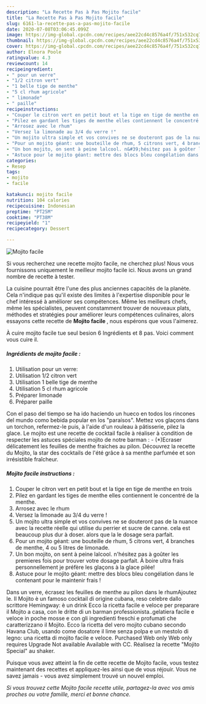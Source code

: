 ```yaml
---
description: "La Recette Pas à Pas Mojito facile"
title: "La Recette Pas à Pas Mojito facile"
slug: 6161-la-recette-pas-a-pas-mojito-facile
date: 2020-07-08T03:06:45.099Z
image: https://img-global.cpcdn.com/recipes/aee22cd4c8576a4f/751x532cq70/mojito-facile-photo-principale-de-la-recette.jpg
thumbnail: https://img-global.cpcdn.com/recipes/aee22cd4c8576a4f/751x532cq70/mojito-facile-photo-principale-de-la-recette.jpg
cover: https://img-global.cpcdn.com/recipes/aee22cd4c8576a4f/751x532cq70/mojito-facile-photo-principale-de-la-recette.jpg
author: Elnora Poole
ratingvalue: 4.3
reviewcount: 14
recipeingredient:
- " pour un verre"
- "1/2 citron vert"
- "1 belle tige de menthe"
- "5 cl rhum agricole"
- " limonade"
- " paille"
recipeinstructions:
- "Couper le citron vert en petit bout et la tige en tige de menthe en trois"
- "Pilez en gardant les tiges de menthe elles contiennent le concentré de la menthe."
- "Arrosez avec le rhum"
- "Versez la limonade au 3/4 du verre !"
- "Un mojito ultra simple et vos convives ne se douteront pas de la nuance avec la recette réelle qui utilise du perrier et sucre de canne. cela est beaucoup plus dur à doser. alors que la le dosage sera parfait."
- "Pour un mojito géant: une bouteille de rhum, 5 citrons vert, 4 branches de menthe, 4 ou 5 litres de limonade."
- "Un bon mojito, on sent à peine lalcool. n&#39;hésitez pas à goûter les premieres fois pour trouver votre dosage parfait. À boire ultra frais personnellement je préfère les glaçons à la glace pilée!"
- "Astuce pour le mojito géant: mettre des blocs bleu congélation dans le contenant pour le maintenir frais !"
categories:
- Resep
tags:
- mojito
- facile

katakunci: mojito facile 
nutrition: 104 calories
recipecuisine: Indonesian
preptime: "PT25M"
cooktime: "PT38M"
recipeyield: "1"
recipecategory: Dessert

---
```



![Mojito facile](https://img-global.cpcdn.com/recipes/aee22cd4c8576a4f/751x532cq70/mojito-facile-photo-principale-de-la-recette.jpg)

Si vous recherchez une recette mojito facile, ne cherchez plus! Nous vous fournissons uniquement le meilleur mojito facile ici. Nous avons un grand nombre de recette à tester.

La cuisine pourrait être l'une des plus anciennes capacités de la planète. Cela n'indique pas qu'il existe des limites à l'expertise disponible pour le chef intéressé à améliorer ses compétences. Même les meilleurs chefs, même les spécialistes, peuvent constamment trouver de nouveaux plats, méthodes et stratégies pour améliorer leurs compétences culinaires, alors essayons cette recette de <strong> Mojito facile </strong>, nous espérons que vous l'aimerez.

<!--inarticleads1-->

À cuire mojito facile tue seul besion 6 Ingrédients et 8 pas. Voici comment vous cuire il.

##### Ingrédients de mojito facile :

1. Utilisation  pour un verre:
1. Utilisation 1/2 citron vert
1. Utilisation 1 belle tige de menthe
1. Utilisation 5 cl rhum agricole
1. Préparer  limonade
1. Préparer  paille


Con el paso del tiempo se ha ido haciendo un hueco en todos los rincones del mundo como bebida popular en los &#34;paraísos&#34;. Mettez vos glaçons dans un torchon, refermez-le puis, à l&#39;aide d&#39;un rouleau à pâtisserie, pilez la glace. Le mojito est une recette de cocktail facile à réaliser à condition de respecter les astuces spéciales mojito de notre barman : - (*)Ecraser délicatement les feuilles de menthe fraiches au pilon. Découvrez la recette du Mojito, la star des cocktails de l&#39;été grâce à sa menthe parfumée et son irrésistible fraîcheur. 

<!--inarticleads2-->

##### Mojito facile instructions :

1. Couper le citron vert en petit bout et la tige en tige de menthe en trois
1. Pilez en gardant les tiges de menthe elles contiennent le concentré de la menthe.
1. Arrosez avec le rhum
1. Versez la limonade au 3/4 du verre !
1. Un mojito ultra simple et vos convives ne se douteront pas de la nuance avec la recette réelle qui utilise du perrier et sucre de canne. cela est beaucoup plus dur à doser. alors que la le dosage sera parfait.
1. Pour un mojito géant: une bouteille de rhum, 5 citrons vert, 4 branches de menthe, 4 ou 5 litres de limonade.
1. Un bon mojito, on sent à peine lalcool. n&#39;hésitez pas à goûter les premieres fois pour trouver votre dosage parfait. À boire ultra frais personnellement je préfère les glaçons à la glace pilée!
1. Astuce pour le mojito géant: mettre des blocs bleu congélation dans le contenant pour le maintenir frais !


Dans un verre, écrasez les feuilles de menthe au pilon dans le rhumAjoutez le. Il Mojito è un famoso cocktail di origine cubana, reso celebre dallo scrittore Hemingway: è un drink Ecco la ricetta facile e veloce per preparare il Mojito a casa, con le dritte di un barman professionista..gelatiera facile e veloce in poche mosse e con gli ingredienti freschi e profumati che caratterizzano il Mojito. Ecco la ricetta del vero mojito cubano secondo Havana Club, usando come dosatore il lime senza polpa e un mestolo di legno: una ricetta di mojito facile e veloce. Purchased Web only Web only requires Upgrade Not available Available with CC. Réalisez la recette &#34;Mojito Special&#34; au shaker. 

<!--inarticleads1-->

<p>
Puisque vous avez atteint la fin de cette recette de Mojito facile, vous testez maintenant des recettes et appliquez-les ainsi que de vous réjouir. Vous ne savez jamais - vous avez simplement trouvé un nouvel emploi.
</p>

<p>
<i>Si vous trouvez cette Mojito facile recette utile, partagez-la avec vos amis proches ou votre famille, merci et bonne chance.</i>
</p>
